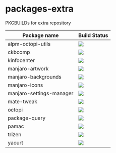 # packages-extra
PKGBUILDs for extra repository

| Package name | Build Status |
| ------------ | ------------ |
| alpm-octopi-utils   | ![](http://159.65.88.73:8080/view/Extra/job/alpm-octopi-utils/badge/icon) |
| ckbcomp | ![](http://159.65.88.73:8080/view/Extra/job/ckbcomp/badge/icon) |
| kinfocenter | ![](http://159.65.88.73:8080/view/Extra/job/kinfocenter/badge/icon) |
| manjaro-artwork | ![](http://159.65.88.73:8080/view/Extra/job/manjaro-artwork/badge/icon) |
| manjaro-backgrounds | ![](http://159.65.88.73:8080/view/Extra/job/manjaro-backgrounds/badge/icon) |
| manjaro-icons | ![](http://159.65.88.73:8080/view/Extra/job/manjaro-icons/badge/icon) |
| manjaro-settings-manager | ![](http://159.65.88.73:8080/view/Extra/job/manjaro-settings-manager/badge/icon) |
| mate-tweak | ![](http://159.65.88.73:8080/view/Extra/job/mate-tweak/badge/icon) |
| octopi | ![](http://159.65.88.73:8080/view/Extra/job/octopi/badge/icon) |
| package-query | ![](http://159.65.88.73:8080/view/Extra/job/package-query/badge/icon) |
| pamac | ![](http://159.65.88.73:8080/view/Extra/job/pamac/badge/icon) |
| trizen | ![](http://159.65.88.73:8080/view/Extra/job/trizen/badge/icon) |
| yaourt | ![](http://159.65.88.73:8080/view/Extra/job/yaourt/badge/icon) |
